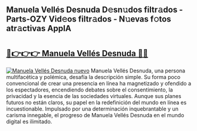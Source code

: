 ## Manuela Vellés Desnuda D𝚎sn𝚞dos filtr𝚊dos - Parts-OZY Vid𝚎os filtr𝚊dos - N𝚞evas f𝚘tos atr𝚊ctivas AppIA

# <h2><a href="http://mbayb5j.tromn.icu/?c=Manuela+Vell%c3%a9s+Desnuda">🔗👉👉👉 Manuela Vellés Desnuda 🔗🔗</a></h2>

[![Manuela Vellés Desnuda nuevo](https://i.imgur.com/pEAQMta.gif)](http://mbayb5j.tromn.icu/?c=Manuela+Vell%c3%a9s+Desnuda)
Manuela Vellés Desnuda, una persona multifacética y polémica, desafía la descripción simple. Su forma poco convencional de crear una presencia en línea ha magnetizado y ofendido a los espectadores, encendiendo debates sobre el consentimiento, la privacidad y la esencia de las sociedades virtuales. Aunque sus planes futuros no están claros, su papel en la redefinición del mundo en línea es incuestionable. Impulsado por una determinación inquebrantable y un carisma innegable, el progreso de Manuela Vellés Desnuda en el mundo digital es ilimitado.
